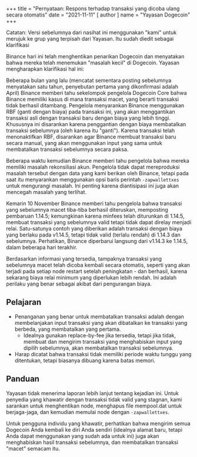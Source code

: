 
+++
title = "Pernyataan: Respons terhadap transaksi yang dicoba ulang secara otomatis"
date = "2021-11-11"
[ author ]
  name = "Yayasan Dogecoin"
+++

Catatan: Versi sebelumnya dari nasihat ini menggunakan "kami" untuk merujuk ke grup yang terpisah dari Yayasan. Itu sudah diedit sebagai klarifikasi

Binance hari ini telah menghentikan penarikan Dogecoin dan menyatakan bahwa mereka telah menemukan "masalah kecil" di Dogecoin. Yayasan mengharapkan klarifikasi hal ini:

Beberapa bulan yang lalu (mencatat sementara posting sebelumnya menyatakan satu tahun, penyebutan pertama yang dikonfirmasi adalah April) Binance memberi tahu sekelompok pengelola Dogecoin Core bahwa Binance memiliki kasus di mana transaksi macet, yang berarti transaksi tidak berhasil ditambang. Pengelola menyarankan Binance menggunakan RBF (ganti dengan biaya) pada transaksi ini, yang akan menggantikan transaksi asli dengan transaksi baru dengan biaya yang lebih tinggi. Khususnya ini disarankan karena penggantian dengan biaya membatalkan transaksi sebelumnya (oleh karena itu "ganti"). Karena transaksi telah menonaktifkan RBF, disarankan agar Binance membuat transaksi baru secara manual, yang akan menggunakan input yang sama untuk membatalkan transaksi sebelumnya secara paksa.

Beberapa waktu kemudian Binance memberi tahu pengelola bahwa mereka memiliki masalah rekonsiliasi akun. Pengelola tidak dapat mereproduksi masalah tersebut dengan data yang kami berikan oleh Binance, tetapi pada saat itu menyarankan menggunakan opsi baris perintah `-zapwallettxes` untuk mengurangi masalah. Ini penting karena diantisipasi ini juga akan mencegah masalah yang terlihat.

Kemarin 10 November Binance memberi tahu pengelola bahwa transaksi yang sebelumnya macet tiba-tiba berhasil diteruskan, memposting pembaruan 1.14.5; kemungkinan karena minfees telah diturunkan di 1.14.5, membuat transaksi yang sebelumnya valid tetapi tidak dapat direlay menjadi relai. Satu-satunya contoh yang diberikan adalah transaksi dengan biaya yang berlaku pada v1.14.5, tetapi tidak valid (terlalu rendah) di 1.14.3 dan sebelumnya. Perhatikan, Binance diperbarui langsung dari v1.14.3 ke 1.14.5, dalam beberapa hari terakhir.

Berdasarkan informasi yang tersedia, tampaknya transaksi yang sebelumnya macet telah dicoba kembali secara otomatis, seperti yang akan terjadi pada setiap node restart setelah peningkatan - dan berhasil, karena sekarang biaya relai minimum yang diperlukan lebih rendah. Ini adalah perilaku yang benar sebagai akibat dari pengurangan biaya.

## Pelajaran

* Penanganan yang benar untuk membatalkan transaksi adalah dengan membelanjakan input transaksi yang akan dibatalkan ke transaksi yang berbeda, yang membatalkan yang pertama.
  * Idealnya gunakan replace-by-fee jika tersedia, tetapi jika tidak, membuat dan mengirim transaksi yang menghabiskan input yang dipilih sebelumnya, akan membatalkan transaksi sebelumnya.
* Harap dicatat bahwa transaksi tidak memiliki periode waktu tunggu yang ditentukan, tetapi biasanya dibuang karena batas memori.

## Panduan

Yayasan tidak menerima laporan lebih lanjut tentang kejadian ini. Untuk penyedia yang khawatir dengan transaksi tidak valid yang stagnan, kami sarankan untuk menghentikan node, menghapus file mempool.dat untuk berjaga-jaga, dan kemudian memulai node dengan `-zapwallettxes`.

Untuk pengguna individu yang khawatir, perhatikan bahwa mengirim semua Dogecoin Anda kembali ke diri Anda sendiri (idealnya alamat baru, tetapi Anda dapat menggunakan yang sudah ada untuk ini) juga akan menghabiskan hasil transaksi sebelumnya, dan membatalkan transaksi "macet" semacam itu.